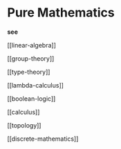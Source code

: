 # Pure Mathematics

**see**

[[linear-algebra]]

[[group-theory]]

[[type-theory]]

[[lambda-calculus]]

[[boolean-logic]]

[[calculus]]

[[topology]]

[[discrete-mathematics]]
